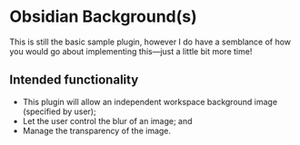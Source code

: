 # Obsidian Background(s)

This is still the basic sample plugin, however I do have a semblance of how you would go about implementing this—just a little bit more time!

## Intended functionality

- This plugin will allow an independent workspace background image (specified by user);
- Let the user control the blur of an image; and
- Manage the transparency of the image.
